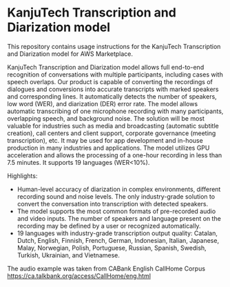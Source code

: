 # KanjuTech Transcription and Diarization model
This repository contains usage instructions for the KanjuTech Transcription and Diarization model for AWS Marketplace.

KanjuTech Transcription and Diarization model allows full end-to-end recognition of conversations with multiple participants, including cases with speech overlaps. Our product is capable of converting the recordings of dialogues and conversions into accurate transcripts with marked speakers and corresponding lines. It automatically detects the number of speakers, low word (WER), and diarization (DER) error rate. The model allows automatic transcribing of one microphone recording with many participants, overlapping speech, and background noise. The solution will be most valuable for industries such as media and broadcasting (automatic subtitle creation), call centers and client support, corporate governance (meeting transcription), etc. It may be used for app development and in-house production in many industries and applications. The model utilizes GPU acceleration and allows the processing of a one-hour recording in less than 7.5 minutes. It supports 19 languages (WER<10%).

Highlights:

- Human-level accuracy of diarization in complex environments, different recording sound and noise levels. The only industry-grade solution to convert the conversation into transcription with detected speakers.
- The model supports the most common formats of pre-recorded audio and video inputs. The number of speakers and language present on the recording may be defined by a user or recognized automatically.
- 19 languages with industry-grade transcription output quality: Catalan, Dutch, English, Finnish, French, German, Indonesian, Italian, Japanese, Malay, Norwegian, Polish, Portuguese, Russian, Spanish, Swedish, Turkish, Ukrainian, and Vietnamese.

The audio example was taken from CABank English CallHome Corpus https://ca.talkbank.org/access/CallHome/eng.html
